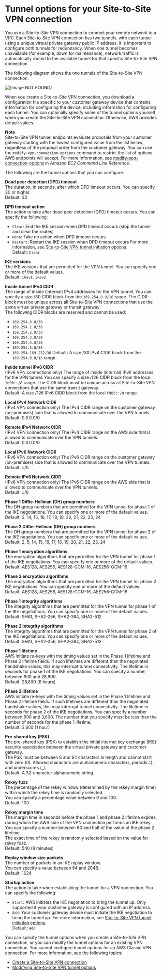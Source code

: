 # Tunnel options for your Site\-to\-Site VPN connection<a name="VPNTunnels"></a>

You use a Site\-to\-Site VPN connection to connect your remote network to a VPC\. Each Site\-to\-Site VPN connection has two tunnels, with each tunnel using a unique virtual private gateway public IP address\. It is important to configure both tunnels for redundancy\. When one tunnel becomes unavailable \(for example, down for maintenance\), network traffic is automatically routed to the available tunnel for that specific Site\-to\-Site VPN connection\.

The following diagram shows the two tunnels of the Site\-to\-Site VPN connection\.

![\[Image NOT FOUND\]](http://docs.aws.amazon.com/vpn/latest/s2svpn/images/Multiple_VPN_Tunnels_diagram.png)

When you create a Site\-to\-Site VPN connection, you download a configuration file specific to your customer gateway device that contains information for configuring the device, including information for configuring each tunnel\. You can optionally specify some of the tunnel options yourself when you create the Site\-to\-Site VPN connection\. Otherwise, AWS provides default values\.

**Note**  
Site\-to\-Site VPN tunnel endpoints evaluate proposals from your customer gateway starting with the lowest configured value from the list below, regardless of the proposal order from the customer gateway\. You can use the `modify-vpn-connection-options` command to restrict the list of options AWS endpoints will accept\. For more information, see [modify\-vpn\-connection\-options](https://docs.aws.amazon.com/cli/latest/reference/ec2/modify-vpn-connection-options.html) in *Amazon EC2 Command Line Reference*\.

The following are the tunnel options that you can configure\.

**Dead peer detection \(DPD\) timeout**  
The duration, in seconds, after which DPD timeout occurs\. You can specify 30 or higher\.  
Default: 30

**DPD timeout action**  
The action to take after dead peer detection \(DPD\) timeout occurs\. You can specify the following:  
+ `Clear`: End the IKE session when DPD timeout occurs \(stop the tunnel and clear the routes\)
+ `None`: Take no action when DPD timeout occurs
+ `Restart`: Restart the IKE session when DPD timeout occurs
For more information, see [Site\-to\-Site VPN tunnel initiation options](initiate-vpn-tunnels.md)\.  
Default: `Clear`

**IKE versions**  
The IKE versions that are permitted for the VPN tunnel\. You can specify one or more of the default values\.  
Default: `ikev1`, `ikev2`

**Inside tunnel IPv4 CIDR**  
The range of inside \(internal\) IPv4 addresses for the VPN tunnel\. You can specify a size /30 CIDR block from the `169.254.0.0/16` range\. The CIDR block must be unique across all Site\-to\-Site VPN connections that use the same virtual private gateway or transit gateway\.  
The following CIDR blocks are reserved and cannot be used:   
+ `169.254.0.0/30`
+ `169.254.1.0/30`
+ `169.254.2.0/30`
+ `169.254.3.0/30`
+ `169.254.4.0/30`
+ `169.254.5.0/30`
+ `169.254.169.252/30`
Default: A size /30 IPv4 CIDR block from the `169.254.0.0/16` range\.

**Inside tunnel IPv6 CIDR**  
\(IPv6 VPN connections only\) The range of inside \(internal\) IPv6 addresses for the VPN tunnel\. You can specify a size /126 CIDR block from the local `fd00::/8` range\. The CIDR block must be unique across all Site\-to\-Site VPN connections that use the same transit gateway\.  
Default: A size /126 IPv6 CIDR block from the local `fd00::/8` range\.

**Local IPv4 Network CIDR**  
\(IPv4 VPN connection only\) The IPv4 CIDR range on the customer gateway \(on\-premises\) side that is allowed to communicate over the VPN tunnels\.  
Default: 0\.0\.0\.0/0

**Remote IPv4 Network CIDR**  
\(IPv4 VPN connection only\) The IPv4 CIDR range on the AWS side that is allowed to communicate over the VPN tunnels\.   
Default: 0\.0\.0\.0/0

**Local IPv6 Network CIDR**  
\(IPv6 VPN connection only\) The IPv6 CIDR range on the customer gateway \(on\-premises\) side that is allowed to communicate over the VPN tunnels\.  
Default: ::/0

**Remote IPv6 Network CIDR**  
\(IPv6 VPN connection only\) The IPv6 CIDR range on the AWS side that is allowed to communicate over the VPN tunnels\.   
Default: ::/0

**Phase 1 Diffie\-Hellman \(DH\) group numbers**  
The DH group numbers that are permitted for the VPN tunnel for phase 1 of the IKE negotiations\. You can specify one or more of the default values\.  
Default: 2, 14, 15, 16, 17, 18, 19, 20, 21, 22, 23, 24

**Phase 2 Diffie\-Hellman \(DH\) group numbers**  
The DH group numbers that are permitted for the VPN tunnel for phase 2 of the IKE negotiations\. You can specify one or more of the default values\.  
Default: 2, 5, 14, 15, 16, 17, 18, 19, 20, 21, 22, 23, 24

**Phase 1 encryption algorithms**  
The encryption algorithms that are permitted for the VPN tunnel for phase 1 of the IKE negotiations\. You can specify one or more of the default values\.  
Default: AES128, AES256, AES128\-GCM\-16, AES256\-GCM\-16

**Phase 2 encryption algorithms**  
The encryption algorithms that are permitted for the VPN tunnel for phase 2 IKE negotiations\. You can specify one or more of the default values\.  
Default: AES128, AES256, AES128\-GCM\-16, AES256\-GCM\-16

**Phase 1 integrity algorithms**  
The integrity algorithms that are permitted for the VPN tunnel for phase 1 of the IKE negotiations\. You can specify one or more of the default values\.  
Default: SHA1, SHA2\-256, SHA2\-384, SHA2\-512

**Phase 2 integrity algorithms**  
The integrity algorithms that are permitted for the VPN tunnel for phase 2 of the IKE negotiations\. You can specify one or more of the default values\.  
Default: SHA1, SHA2\-256, SHA2\-384, SHA2\-512

**Phase 1 lifetime**  
AWS initiate re\-keys with the timing values set in the Phase 1 lifetime and Phase 2 lifetime fields\. If such lifetimes are different than the negotiated handshake values, this may interrupt tunnel connectivity\.
The lifetime in seconds for phase 1 of the IKE negotiations\. You can specify a number between 900 and 28,800\.  
Default: 28,800 \(8 hours\)

**Phase 2 lifetime**  
AWS initiate re\-keys with the timing values set in the Phase 1 lifetime and Phase 2 lifetime fields\. If such lifetimes are different than the negotiated handshake values, this may interrupt tunnel connectivity\.
The lifetime in seconds for phase 2 of the IKE negotiations\. You can specify a number between 900 and 3,600\. The number that you specify must be less than the number of seconds for the phase 1 lifetime\.  
Default: 3,600 \(1 hour\)

**Pre\-shared key \(PSK\)**  
The pre\-shared key \(PSK\) to establish the initial internet key exchange \(IKE\) security association between the virtual private gateway and customer gateway\.   
The PSK must be between 8 and 64 characters in length and cannot start with zero \(0\)\. Allowed characters are alphanumeric characters, periods \(\.\), and underscores \(\_\)\.  
Default: A 32\-character alphanumeric string\.

**Rekey fuzz**  
The percentage of the rekey window \(determined by the rekey margin time\) within which the rekey time is randomly selected\.   
You can specify a percentage value between 0 and 100\.  
Default: 100

**Rekey margin time**  
The margin time in seconds before the phase 1 and phase 2 lifetime expires, during which the AWS side of the VPN connection performs an IKE rekey\.   
You can specify a number between 60 and half of the value of the phase 2 lifetime\.  
The exact time of the rekey is randomly selected based on the value for rekey fuzz\.  
Default: 540 \(9 minutes\)

**Replay window size packets**  
The number of packets in an IKE replay window\.   
You can specify a value between 64 and 2048\.  
Default: 1024

**Startup action**  
The action to take when establishing the tunnel for a VPN connection\. You can specify the following:   
+ `Start`: AWS initiates the IKE negotiation to bring the tunnel up\. Only supported if your customer gateway is configured with an IP address\.
+ `Add`: Your customer gateway device must initiate the IKE negotiation to bring the tunnel up\.
For more information, see [Site\-to\-Site VPN tunnel initiation options](initiate-vpn-tunnels.md)\.  
Default: `Add`

You can specify the tunnel options when you create a Site\-to\-Site VPN connection, or you can modify the tunnel options for an existing VPN connection\. You cannot configure tunnel options for an AWS Classic VPN connection\. For more information, see the following topics:
+ [Create a Site\-to\-Site VPN connection](SetUpVPNConnections.md#vpn-create-vpn-connection)
+ [Modifying Site\-to\-Site VPN tunnel options](modify-vpn-tunnel-options.md)